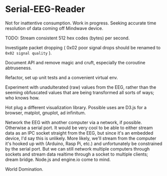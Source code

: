 Serial-EEG-Reader
=================
Not for inattentive consumption. Work in progress. Seeking accurate time resolution of data coming off Mindwave device.

TODO:
Stream consistent 512 hex codes (bytes) per second. 

Investigate packet dropping ( 0x02 poor signal drops should be renamed to `0x02 signal quality` ).

Document API and remove magic and cruft, especially the coroutine abtruseness.

Refactor, set up unit tests and a convenient virtual env.

Experiment with unadulterated (raw) values from the EEG, rather than the seeming obfuscated values that are
being transformed all sorts of ways; who knows how.

Hot plug a different visualization library. Possible uses are D3.js for a browser, matplot, gnuplot, ad infinitum.

Network the EEG with another computer via a network, if possible. Otherwise a serial port. It would be
very cool to be able to either stream data as an IPC socket straight from the EEG, but since it's an embedded device,
I'd say this is unlikely. More likely, we'll stream from the computer it's hooked up with (Arduino, Rasp Pi, etc.) 
and unfortunately be constrained by the serial port. But we can still network multiple computers through sockets and
stream data realtime through a socket to multiple clients; dream bridge. Node.js and engine.io come to mind.








World Domination.
